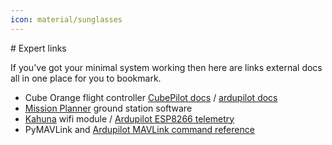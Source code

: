 ```yaml
---
icon: material/sunglasses
---
```


# Expert links

If you've got your minimal system working then here are links external docs all in one place for you to bookmark.

- Cube Orange flight controller [CubePilot docs](https://docs.cubepilot.org/user-guides/autopilot/the-cube) / [ardupilot docs](https://ardupilot.org/copter/docs/common-thecubeorange-overview.html)
- [Mission Planner](https://ardupilot.org/planner/index.html) ground station software
- [Kahuna](https://beyond-robotix.gitbook.io/docs/kahuna/quick-start-guide) wifi module / [Ardupilot ESP8266 telemetry](https://ardupilot.org/plane/docs/common-esp8266-telemetry.html)
- PyMAVLink and [Ardupilot MAVLink command reference](https://ardupilot.org/dev/docs/mavlink-commands.html)